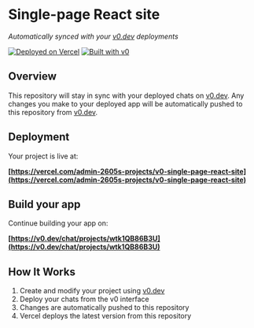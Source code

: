 # Single-page React site

*Automatically synced with your [v0.dev](https://v0.dev) deployments*

[![Deployed on Vercel](https://img.shields.io/badge/Deployed%20on-Vercel-black?style=for-the-badge&logo=vercel)](https://vercel.com/admin-2605s-projects/v0-single-page-react-site)
[![Built with v0](https://img.shields.io/badge/Built%20with-v0.dev-black?style=for-the-badge)](https://v0.dev/chat/projects/wtk1QB86B3U)

## Overview

This repository will stay in sync with your deployed chats on [v0.dev](https://v0.dev).
Any changes you make to your deployed app will be automatically pushed to this repository from [v0.dev](https://v0.dev).

## Deployment

Your project is live at:

**[https://vercel.com/admin-2605s-projects/v0-single-page-react-site](https://vercel.com/admin-2605s-projects/v0-single-page-react-site)**

## Build your app

Continue building your app on:

**[https://v0.dev/chat/projects/wtk1QB86B3U](https://v0.dev/chat/projects/wtk1QB86B3U)**

## How It Works

1. Create and modify your project using [v0.dev](https://v0.dev)
2. Deploy your chats from the v0 interface
3. Changes are automatically pushed to this repository
4. Vercel deploys the latest version from this repository